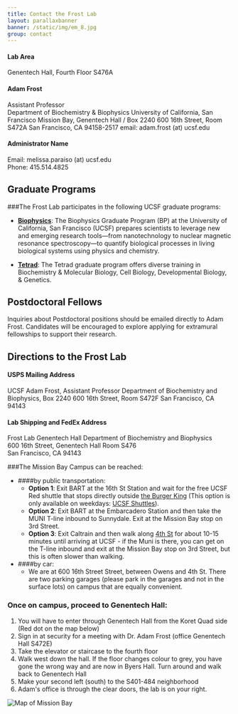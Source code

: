 ```yaml
---
title: Contact the Frost Lab
layout: parallaxbanner
banner: /static/img/em_8.jpg
group: contact
---
```




<div class="section">
<div class="row">

<div class="col m4">

  <h4>Lab Area </h4>
  Genentech Hall, Fourth Floor S476A

</div>

<div class="col m4">

  <h4>Adam Frost</h4>
  Assistant Professor  <br>
  Department of Biochemistry & Biophysics
  University of California, San Francisco
  Mission Bay, Genentech Hall / Box 2240  
  600 16th Street, Room S472A
  San Francisco, CA 94158-2517
  email: adam.frost (at) ucsf.edu <br>

</div>

<div class="col m4">

  <h4> Administrator Name</h4>
  Email: melissa.paraiso (at) ucsf.edu  <br>
  Phone: 415.514.4825   <br>

</div>

</div>
</div>

<div class="divider"> </div>

## Graduate Programs

###The Frost Lab participates in the following UCSF graduate programs:  
  * **[Biophysics](http://biophysics.ucsf.edu/)**: The Biophysics Graduate Program (BP) at the University of California, San Francisco (UCSF) prepares scientists to leverage new and emerging research tools—from nanotechnology to nuclear magnetic resonance spectroscopy—to quantify biological processes in living biological systems using physics and chemistry. 

  * **[Tetrad](http://tetrad.ucsf.edu/)**: The Tetrad graduate program offers diverse training in Biochemistry & Molecular Biology, Cell Biology, Developmental Biology, & Genetics.

## Postdoctoral Fellows

Inquiries about Postdoctoral positions should be emailed directly to Adam Frost. Candidates will be encouraged to explore applying for extramural fellowships to support their research.

<div class="divider"></div>

## Directions to the Frost Lab

<div class="section">
<div class="row">

<div class="col m4">

<h4>USPS Mailing Address</h4>

UCSF
Adam Frost, Assistant Professor
Department of Biochemistry and Biophysics, Box 2240
600 16th Street, Room S472F
San Francisco, CA  94143

</div>

<div class="col m4">

<h4>Lab Shipping and FedEx Address</h4>

Frost Lab
Genentech Hall
Department of Biochemistry and Biophysics  
600 16th Street, Genentech Hall Room S476  
San Francisco, CA 94143

</div>

</div>
</div>




<!-- Our lab is in on the UCSF Mission Bay campus in Genentech Hall (600 16th St, San Francisco, CA 94158)
 -->

###The Mission Bay Campus can be reached:  
* ####by public transportation:
  * **Option 1**: Exit BART at the 16th St Station and wait for the free UCSF Red shuttle that stops directly outside [the Burger King](https://www.google.com/maps/@37.765092,-122.419164,3a,75y,5.38h,82.64t/data=!3m4!1e1!3m2!1sH_jzIrhuF8wnnEp0duvIEQ!2e0) (This option is only available on weekdays: [UCSF Shuttles](http://www.campuslifeservices.ucsf.edu/transportation/services/shuttles)).
  * **Option 2**: Exit BART at the Embarcadero Station and then take the MUNI T-line inbound to Sunnydale. Exit at the Mission Bay stop on 3rd Street.
  * **Option 3**: Exit Caltrain and then walk along [4th St](https://www.google.com/maps/dir/Caltrain+Bike+Station,+311+Townsend+St,+San+Francisco,+CA+94107/600+16th+St,+San+Francisco,+CA,+USA/@37.7718722,-122.4005542,16z/data=!3m1!4b1!4m14!4m13!1m5!1m1!1s0x808f7fd683557039:0xcb4ed812802cede8!2m2!1d-122.395387!2d37.776552!1m5!1m1!1s0x808f7fcf1e3cc5ff:0x6e582d4a0ba7d4ca!2m2!1d-122.3922173!2d37.7671496!3e2) for about 10-15 minutes until arriving at UCSF - if the Muni is there, you can get on the T-line inbound and exit at the Mission Bay stop on 3rd Street, but this is often slower than walking.
* ####by car:
  * We are at 600 16th Street Street, between Owens and 4th St. There are two parking garages (please park in the  garages and not in the surface lots) on campus that are equally convenient.

### Once on campus, proceed to Genentech Hall:
1. You will have to enter through Genentech Hall from the Koret Quad side (Red dot on the map below)
2. Sign in at security for a meeting with Dr. Adam Frost (office Genentech Hall S472E)
3. Take the elevator or staircase to the fourth floor
4. Walk west down the hall. If the floor changes colour to grey, you have gone the wrong way and are now in Byers Hall. Turn around and walk back to Genentech Hall
5. Make your second left (south) to the S401-484 neighborhood
6. Adam's office is through the clear doors, the lab is on your right.

<img class="responsive-img" src="{{site.baseurl}}/static/img/map_to_mission_bay.png" alt="Map of Mission Bay">
